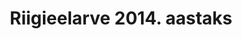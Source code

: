 ---
schema: default
title: Riigieelarve 2014. aastaks
title_en: State budget for 2014
notes: '<a href=https://www.rahandusministeerium.ee/et/eesmargidtegevused/riigieelarve-ja-majandus/riigieelarve-ja-majandusulevaated>Riigieelarved</a>.'
notes_en: ''
department: ''
category:
  - Majandus ja rahandus
category_en:
  - Economy and Finance
resources:
  - name: 2014. aasta riigieelarve seadus
    url: 'https://www.rahandusministeerium.ee/system/files_force/document_files/2014_a_riigieelarve_seadus.xls'
    format: XLS
    interactive: 'True'
  - name: 2014. aasta riigieelarve seaduse seletuskiri
    url: 'https://www.rahandusministeerium.ee/system/files_force/document_files/2014_aasta_riigieelarve_seletuskiri.pdf?download=1'
    format: PDF
    interactive: 'True'
  - name: Rahandusministeeriumi käskkiri nr 18 - 2013. aasta eelarvesummade ülekandmiseks 2014. aastasse - lisa
    url: 'https://www.rahandusministeerium.ee/system/files_force/document_files/rm_31-01-2014_kaskkiri_nr18_ulekantavad_2013.xls?download=1'
    format: XLS
    interactive: 'True'
  - name: Rahandusministri kõne 2014. aasta riigieelarve seaduse esimesel lugemisel Riigikogus
    url: 'https://www.rahandusministeerium.ee/system/files_force/document_files/rahandusministri_kone_23102013.doc?download=1'
    format: DOC
    interactive: 'True'
  - name: Riigieelarve 2014 tekstiparagrahvid
    url: 'https://www.rahandusministeerium.ee/system/files_force/document_files/re_2014_tekstiparagrahvid.pdf?download=1'
    format: PDF
    interactive: 'True'
  - name: Riigieelarve 2014 kokkuvõte
    url: 'https://www.rahandusministeerium.ee/system/files_force/document_files/2014_a_riigieelarve_kokkuvote.pdf?download=1'
    format: PDF
    interactive: 'True'
  - name: Riigieelarve pressikohtumise slaidid
    url: 'https://www.rahandusministeerium.ee/system/files_force/document_files/riigieelarve_pressikohtumise_slaidid_f.pptx?download=1'
    format: PPTX
    interactive: 'True'
license: 'http://creativecommons.org/about/cc0'
update_freq: ''
date_issued: 2020/01/13
date_modified: 2020/01/13
organization: Rahandusministeerium
maintainer_name: 
maintainer_email: 
maintainer_phone:

---